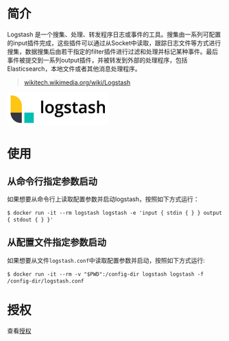 # 简介

Logstash 是一个搜集、处理、转发程序日志或事件的工具。搜集由一系列可配置的input插件完成，这些插件可以通过从Socket中读取，跟踪日志文件等方式进行搜集，数据搜集后由若干指定的filter插件进行过滤和处理并标记某种事件。最后事件被提交到一系列output插件，并被转发到外部的处理程序，包括Elasticsearch，本地文件或者其他消息处理程序。

> [wikitech.wikimedia.org/wiki/Logstash](https://wikitech.wikimedia.org/wiki/Logstash)

![logo](https://raw.githubusercontent.com/docker-library/docs/master/logstash/logo.png)

# 使用

## 从命令行指定参数启动

如果想要从命令行上读取配置参数并启动logstash，按照如下方式运行：

```console
$ docker run -it --rm logstash logstash -e 'input { stdin { } } output { stdout { } }'
```

## 从配置文件指定参数启动

如果想要从文件`logstash.conf`中读取配置参数并启动，按照如下方式运行:

```console
$ docker run -it --rm -v "$PWD":/config-dir logstash logstash -f /config-dir/logstash.conf
```

# 授权

查看[授权](https://github.com/elastic/logstash/blob/master/LICENSE) 
